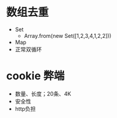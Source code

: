 
# 数组去重
- Set 
  -  Array.from(new Set([1,2,3,4,1,2,2]))
- Map
- 正常双循环

# cookie 弊端
- 数量、长度；20条、4K
- 安全性
- http负担

